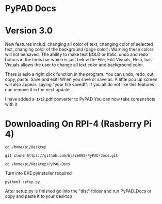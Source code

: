 # PyPAD Docs

# Version 3.0

New features includ: changing all color of text, changing color of selected text, changing color of the background (page color): Warning these colors will not be saved.  The ability to make text BOLD or Italic. undo and redo butons in the tools bar which is just below the File, Edit Visuals, Help, bar. Visuals  allows the user to change all text color and background color. 

There is aslo a right click function in the program. You can undo, redo, cut, copy, paste. Save and exit! When you save or save as. A little pop up screen will also appear. saying "your file saved!". If you all do not like this features I can remove it in the next update. 



I have added a .txt2.pdf converter to PyPAD
You can now take screenshots with it 


# Downloading On RPI-4 (Rasberry Pi 4)

```
cd /home/pi/Desktop
```
```
git clone https://github.com/blaze005/PyPAD-Docs.git
```
```
cd /home/pi/Desktop/PyPAD-Docs
```
Turn into EXE pyinstaller required 
```
python3 setup.py
```
After setup.py is finished go into the "dist" folder and run PyPAD_Docs or copy and paste it to 
your desktop
